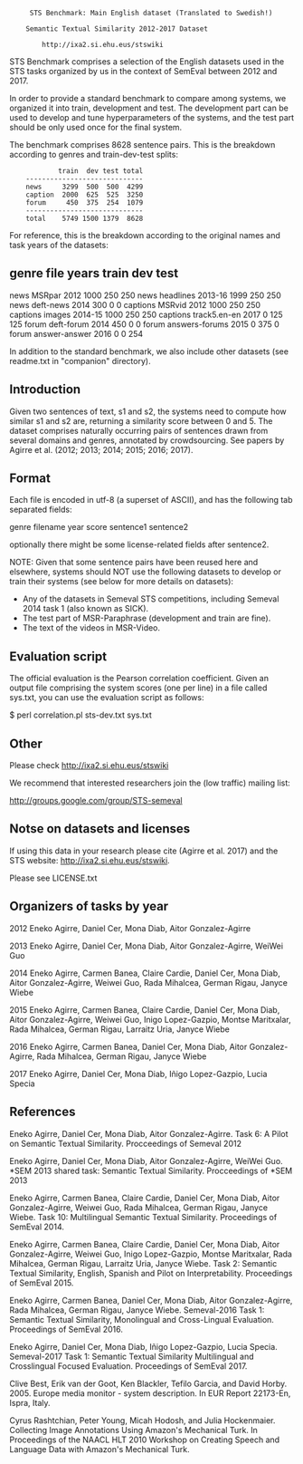 
		 STS Benchmark: Main English dataset (Translated to Swedish!)
			    
	    Semantic Textual Similarity 2012-2017 Dataset

		    http://ixa2.si.ehu.eus/stswiki
				   

STS Benchmark comprises a selection of the English datasets used in
the STS tasks organized by us in the context of SemEval between 2012
and 2017.

In order to provide a standard benchmark to compare among systems, we
organized it into train, development and test. The development part
can be used to develop and tune hyperparameters of the systems, and
the test part should be only used once for the final system.

The benchmark comprises 8628 sentence pairs. This is the breakdown
according to genres and train-dev-test splits:

                train  dev test total 
        -----------------------------
        news     3299  500  500  4299
        caption  2000  625  525  3250
        forum     450  375  254  1079
        -----------------------------
        total    5749 1500 1379  8628

For reference, this is the breakdown according to the original names
and task years of the datasets:

  genre     file           years   train  dev test
  ------------------------------------------------
  news      MSRpar         2012     1000  250  250
  news      headlines      2013-16  1999  250  250 
  news      deft-news      2014      300    0    0
  captions  MSRvid         2012     1000  250  250
  captions  images         2014-15  1000  250  250
  captions  track5.en-en   2017        0  125  125
  forum     deft-forum     2014      450    0    0
  forum     answers-forums 2015        0  375    0
  forum     answer-answer  2016        0    0  254
  
In addition to the standard benchmark, we also include other datasets
(see readme.txt in "companion" directory).


Introduction
------------

Given two sentences of text, s1 and s2, the systems need to compute
how similar s1 and s2 are, returning a similarity score between 0 and
5. The dataset comprises naturally occurring pairs of sentences drawn
from several domains and genres, annotated by crowdsourcing. See
papers by Agirre et al. (2012; 2013; 2014; 2015; 2016; 2017).

Format
------

Each file is encoded in utf-8 (a superset of ASCII), and has the
following tab separated fields:

  genre filename year score sentence1 sentence2

optionally there might be some license-related fields after sentence2.

NOTE: Given that some sentence pairs have been reused here and
elsewhere, systems should NOT use the following datasets to develop or
train their systems (see below for more details on datasets):

- Any of the datasets in Semeval STS competitions, including Semeval
  2014 task 1 (also known as SICK).
- The test part of MSR-Paraphrase (development and train are fine).
- The text of the videos in MSR-Video.


Evaluation script
-----------------

The official evaluation is the Pearson correlation coefficient. Given
an output file comprising the system scores (one per line) in a file
called sys.txt, you can use the evaluation script as follows:

$ perl correlation.pl sts-dev.txt sys.txt


Other
-----

Please check http://ixa2.si.ehu.eus/stswiki

We recommend that interested researchers join the (low traffic)
mailing list:

 http://groups.google.com/group/STS-semeval

Notse on datasets and licenses
------------------------------

If using this data in your research please cite (Agirre et al. 2017)
and the STS website: http://ixa2.si.ehu.eus/stswiki.

Please see LICENSE.txt
  

Organizers of tasks by year
---------------------------

2012 Eneko Agirre, Daniel Cer, Mona Diab, Aitor Gonzalez-Agirre

2013 Eneko Agirre, Daniel Cer, Mona Diab, Aitor Gonzalez-Agirre,
     WeiWei Guo

2014 Eneko Agirre, Carmen Banea, Claire Cardie, Daniel Cer, Mona Diab,
     Aitor Gonzalez-Agirre, Weiwei Guo, Rada Mihalcea, German Rigau,
     Janyce Wiebe

2015 Eneko Agirre, Carmen Banea, Claire Cardie, Daniel Cer, Mona Diab,
     Aitor Gonzalez-Agirre, Weiwei Guo, Inigo Lopez-Gazpio, Montse
     Maritxalar, Rada Mihalcea, German Rigau, Larraitz Uria, Janyce
     Wiebe

2016 Eneko Agirre, Carmen Banea, Daniel Cer, Mona Diab, Aitor
     Gonzalez-Agirre, Rada Mihalcea, German Rigau, Janyce
     Wiebe

2017 Eneko Agirre, Daniel Cer, Mona Diab, Iñigo Lopez-Gazpio, Lucia
     Specia


References
----------

Eneko Agirre, Daniel Cer, Mona Diab, Aitor Gonzalez-Agirre. Task 6: A
   Pilot on Semantic Textual Similarity. Procceedings of Semeval 2012

Eneko Agirre, Daniel Cer, Mona Diab, Aitor Gonzalez-Agirre, WeiWei
   Guo. *SEM 2013 shared task: Semantic Textual
   Similarity. Procceedings of *SEM 2013

Eneko Agirre, Carmen Banea, Claire Cardie, Daniel Cer, Mona Diab,
   Aitor Gonzalez-Agirre, Weiwei Guo, Rada Mihalcea, German Rigau,
   Janyce Wiebe. Task 10: Multilingual Semantic Textual
   Similarity. Proceedings of SemEval 2014.

Eneko Agirre, Carmen Banea, Claire Cardie, Daniel Cer, Mona Diab,
    Aitor Gonzalez-Agirre, Weiwei Guo, Inigo Lopez-Gazpio, Montse
    Maritxalar, Rada Mihalcea, German Rigau, Larraitz Uria, Janyce
    Wiebe. Task 2: Semantic Textual Similarity, English, Spanish and
    Pilot on Interpretability. Proceedings of SemEval 2015.

Eneko Agirre, Carmen Banea, Daniel Cer, Mona Diab, Aitor
    Gonzalez-Agirre, Rada Mihalcea, German Rigau, Janyce
    Wiebe. Semeval-2016 Task 1: Semantic Textual Similarity,
    Monolingual and Cross-Lingual Evaluation. Proceedings of SemEval
    2016.

Eneko Agirre, Daniel Cer, Mona Diab, Iñigo Lopez-Gazpio, Lucia
    Specia. Semeval-2017 Task 1: Semantic Textual Similarity
    Multilingual and Crosslingual Focused Evaluation. Proceedings of
    SemEval 2017.

Clive Best, Erik van der Goot, Ken Blackler, Tefilo Garcia, and David
    Horby. 2005. Europe media monitor - system description. In EUR
    Report 22173-En, Ispra, Italy.

Cyrus Rashtchian, Peter Young, Micah Hodosh, and Julia Hockenmaier.
    Collecting Image Annotations Using Amazon's Mechanical Turk.  In
    Proceedings of the NAACL HLT 2010 Workshop on Creating Speech and
    Language Data with Amazon's Mechanical Turk.




